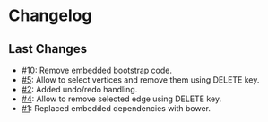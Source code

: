 # Changelog

## Last Changes

- [#10](https://github.com/x1B/nbe/issues/10): Remove embedded bootstrap code.
- [#5](https://github.com/x1B/nbe/issues/5): Allow to select vertices and remove them using DELETE key.
- [#2](https://github.com/x1B/nbe/issues/2): Added undo/redo handling.
- [#4](https://github.com/x1B/nbe/issues/4): Allow to remove selected edge using DELETE key.
- [#1](https://github.com/x1B/nbe/issues/1): Replaced embedded dependencies with bower.
